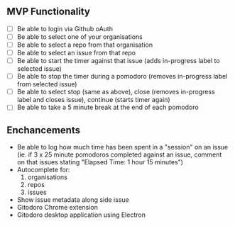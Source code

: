 ## MVP Functionality
- [ ] Be able to login via Github oAuth 
- [ ] Be able to select one of your organisations
- [ ] Be able to select a repo from that organisation
- [ ] Be able to select an issue from that repo
- [ ] Be able to start the timer against that issue (adds in-progress label to selected issue)
- [ ] Be able to stop the timer during a pomodoro (removes in-progress label from selected issue)
- [ ] Be able to select stop (same as above), close (removes in-progress label and closes issue), continue (starts timer again)
- [ ] Be able to take a 5 minute break at the end of each pomodoro

## Enchancements
- Be able to log how much time has been spent in a "session" on an issue (ie. if 3 x 25 minute pomodoros completed against an issue, comment on that issues stating "Elapsed Time: 1 hour 15 minutes")
- Autocomplete for: 
  1. organisations
  2. repos
  3. issues
- Show issue metadata along side issue
- Gitodoro Chrome extension
- Gitodoro desktop application using Electron
